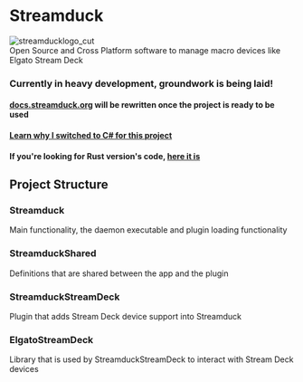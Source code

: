 # Streamduck
![streamducklogo_cut](https://user-images.githubusercontent.com/12719947/151142599-07620c87-3b51-4a65-b956-4a5902f2f52c.png)
<br>
Open Source and Cross Platform software to manage macro devices like Elgato Stream Deck

### Currently in heavy development, groundwork is being laid!

#### [docs.streamduck.org](https://docs.streamduck.org/) will be rewritten once the project is ready to be used
#### [Learn why I switched to C# for this project](why-dotnet.md)
#### If you're looking for Rust version's code, [here it is](https://github.com/streamduck-org/streamduck/tree/old-master)

## Project Structure

### Streamduck
Main functionality, the daemon executable and plugin loading functionality

### StreamduckShared
Definitions that are shared between the app and the plugin

### StreamduckStreamDeck
Plugin that adds Stream Deck device support into Streamduck

### ElgatoStreamDeck
Library that is used by StreamduckStreamDeck to interact with Stream Deck devices